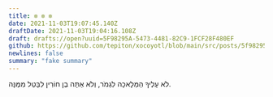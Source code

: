 ```yaml
---
title: ✼ ✼ ✼
date: 2021-11-03T19:07:45.140Z
draftDate: 2021-11-03T19:04:16.108Z
draft: drafts://open?uuid=5F98295A-5473-4481-82C9-1FCF28F480EF
github: https://github.com/tepiton/xocoyotl/blob/main/src/posts/5f98295a-5473-4481-82c9-1fcf28f480ef.md
newlines: false
summary: "fake summary"
---
```

לֹא עָלֶיךָ הַמְּלָאכָה לִגְמֹר, וְלֹא אַתָּה בֶן חוֹרִין לִבָּטֵל מִמֶּנָּה.
